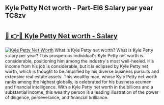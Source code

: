 ## Kyle Petty N𝚎t w𝚘rth - Part-EI6 S𝚊lary per year TC8zv

# <h2><a href="http://gc3p35j.nevu.top/?p=Kyle+Petty">🔗 👉🔴 Kyle Petty N𝚎t w𝚘rth - S𝚊lary</a></h2>

[![Kyle Petty N𝚎t W𝚘rth](https://i.imgur.com/Oavwk0R.jpeg)](http://gc3p35j.nevu.top/?p=Kyle+Petty)
What is Kyle Petty n𝚎t w𝚘rth? What is Kyle Petty s𝚊lary per year?
This prosperous individual's Kyle Petty net worth is considerable, positioning him among the industry's most well-heeled. His income from his job is considerable, but it is eclipsed by Kyle Petty net worth, which is thought to be amplified by his diverse business pursuits and extensive real estate assets. This wealthy man, whose Kyle Petty net worth ranks among the highest globally, is celebrated for his business acumen and financial intelligence. With a Kyle Petty net worth in the billions and a substantial income, this wealthy person is a leading illustration of the power of diligence, perseverance, and financial brilliance.
